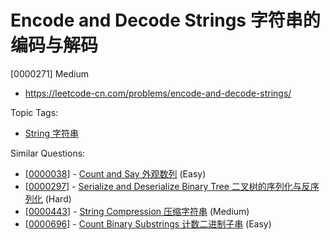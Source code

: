 # Encode and Decode Strings 字符串的编码与解码

[0000271] Medium

- https://leetcode-cn.com/problems/encode-and-decode-strings/

Topic Tags:

- [String 字符串](https://leetcode-cn.com/tag/string/)

Similar Questions:

- [[0000038](https://leetcode-cn.com/problems/count-and-say/)] - [Count and Say 外观数列](./0000038.count-and-say.md) (Easy)
- [[0000297](https://leetcode-cn.com/problems/serialize-and-deserialize-binary-tree/)] - [Serialize and Deserialize Binary Tree 二叉树的序列化与反序列化](./0000297.serialize-and-deserialize-binary-tree.md) (Hard)
- [[0000443](https://leetcode-cn.com/problems/string-compression/)] - [String Compression 压缩字符串](./0000443.string-compression.md) (Medium)
- [[0000696](https://leetcode-cn.com/problems/count-binary-substrings/)] - [Count Binary Substrings 计数二进制子串](./0000696.count-binary-substrings.md) (Easy)
